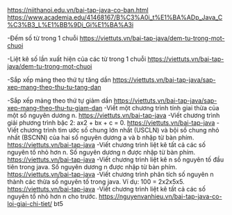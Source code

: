 https://niithanoi.edu.vn/bai-tap-java-co-ban.html
https://www.academia.edu/41468167/B%C3%A0i_t%E1%BA%ADp_Java_C%C3%B3_L%E1%BB%9Di_Gi%E1%BA%A3i

-Đếm số từ trong 1 chuỗi https://viettuts.vn/bai-tap-java/dem-tu-trong-mot-chuoi

-Liệt kê số lần xuất hiện của các từ trong 1 chuỗi https://viettuts.vn/bai-tap-java/dem-tu-trong-mot-chuoi

-Sắp xếp mảng theo thứ tự tăng dần https://viettuts.vn/bai-tap-java/sap-xep-mang-theo-thu-tu-tang-dan

-Sắp xếp mảng theo thứ tự giảm dần https://viettuts.vn/bai-tap-java/sap-xep-mang-theo-thu-tu-giam-dan
-Viết một chương trình tính giai thừa của một số nguyên dương n. https://viettuts.vn/bai-tap-java
-Viết chương trình giải phương trình bậc 2: ax2 + bx + c = 0. https://viettuts.vn/bai-tap-java
-Viết chương trình tìm ước số chung lớn nhất (USCLN) và bội số chung nhỏ nhất (BSCNN) của hai số nguyên dương a và b nhập từ bàn phím.  https://viettuts.vn/bai-tap-java
-Viết chương trình liệt kê tất cả các số nguyên tố nhỏ hơn n. Số nguyên dương n được nhập từ bàn phím.  https://viettuts.vn/bai-tap-java
-Viết chương trình liệt kê n số nguyên tố đầu tiên trong java. Số nguyên dương n được nhập từ bàn phím.  https://viettuts.vn/bai-tap-java
-Viết chương trình phân tích số nguyên n thành các thừa số nguyên tố trong java. Ví dụ: 100 = 2x2x5x5.  https://viettuts.vn/bai-tap-java
-Viết chương trình liệt kê tất cả các số nguyên tố nhỏ hơn n cho trước.  https://nguyenvanhieu.vn/bai-tap-java-co-loi-giai-chi-tiet/   bt5
